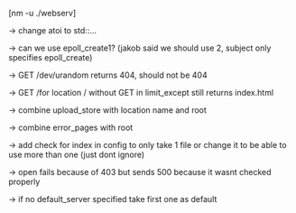 [nm -u ./webserv]

-> change atoi to std::...

-> can we use epoll_create1? (jakob said we should use 2, subject only specifies epoll_create)

<!-- -> if all bind() fail: dont start webserv -->

<!-- -> check error_pages in config (should be >= 400) -->

-> GET /dev/urandom returns 404, should not be 404

-> GET /for location / without GET in limit_except still returns index.html

-> combine upload_store with location name and root

-> combine error_pages with root

-> add check for index in config to only take 1 file or change it to be able to use more than one (just dont ignore)

-> open fails because of 403 but sends 500 because it wasnt checked properly

-> if no default_server specified take first one as default

<!-- -> check filesize (bytes to be received) before receiving bytes! -->